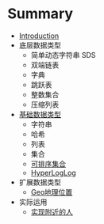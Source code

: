 # Summary

* [Introduction](README.md)
* 底层数据类型
    * 简单动态字符串 SDS
    * 双端链表
    * 字典
    * 跳跃表
    * 整数集合
    * 压缩列表
* [基础数据类型](./docs/数据类型/README.md)
    * 字符串
    * 哈希
    * 列表
    * 集合
    * [可排序集合](./docs/数据类型/可排序集合.md)
    * [HyperLogLog](./docs/数据类型/HyperLogLog.md)
* 扩展数据类型
    * [Geo地理位置](./docs/扩展数据类型/Geo地理位置.md)
* 实际运用
    * [实现附近的人](./docs/实际运用/实现附近的人.md)

